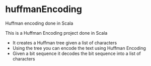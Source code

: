 huffmanEncoding
===============

Huffman encoding done in Scala

This is a Huffman Encoding project done in Scala

- It creates a Huffman tree given a list of characters
- Using the tree you can encode the text using Huffman Encoding
- Given a bit sequence it decodes the bit sequence into a list of characters
